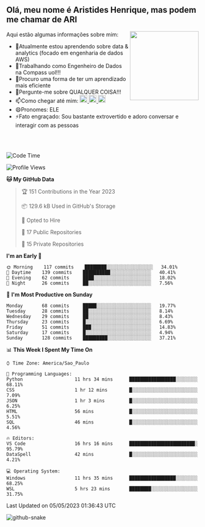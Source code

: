 ## Olá, meu nome é Aristides Henrique, mas podem me chamar de ARI

<div >
Aqui estão algumas informações sobre mim:<img align="right" height="180em" src="https://user-images.githubusercontent.com/97318481/177042589-45d62122-82a9-4a32-b3a7-87b322825b2f.png">
</div>

- 🌱Atualmente estou aprendendo sobre data & analytics (focado em engenharia de dados AWS)
- 👯Trabalhando como Engenheiro de Dados na Compass uol!!!
- 🤔Procuro uma forma de ter um aprendizado mais eficiente
- 💬Pergunte-me sobre QUALQUER COISA!!!
- 📫Como chegar até mim:
  <a href="https://www.instagram.com/aryhenry/" target="_blank">
  <img src="https://img.shields.io/badge/-Instagram-%23E4405F?style=for-the-badge&logo=instagram&logoColor=black" height="20px">
  </a>
  <a href="https://www.linkedin.com/in/aristides-henrique/" target="_blank">
  <img src="https://img.shields.io/badge/-LinkedIn-%230077B5?style=for-the-badge&logo=linkedin&logoColor=black" height="20px">
  </a> 
  <a href="mailto:arihenriqueuna@gmail.com">
  <img src="https://img.shields.io/badge/-Gmail-%23333?style=for-the-badge&logo=gmail&logoColor=white" height="20px">
  </a>
- 😄Pronomes: ELE
- ⚡Fato engraçado: Sou bastante extrovertido e adoro conversar e interagir com as pessoas
<br/>
<br/>


<!--START_SECTION:waka-->
![Code Time](http://img.shields.io/badge/Code%20Time-685%20hrs%2038%20mins-blue)

![Profile Views](http://img.shields.io/badge/Profile%20Views-45-blue)

**🐱 My GitHub Data** 

> 🏆 151 Contributions in the Year 2023
 > 
> 📦 129.6 kB Used in GitHub's Storage 
 > 
> 💼 Opted to Hire
 > 
> 📜 17 Public Repositories 
 > 
> 🔑 15 Private Repositories  
 > 
**I'm an Early 🐤** 

```text
🌞 Morning    117 commits    ████████░░░░░░░░░░░░░░░░░   34.01% 
🌇 Daytime    139 commits    ██████████░░░░░░░░░░░░░░░   40.41% 
🌃 Evening    62 commits     ████░░░░░░░░░░░░░░░░░░░░░   18.02% 
🌙 Night      26 commits     ██░░░░░░░░░░░░░░░░░░░░░░░   7.56%

```
📅 **I'm Most Productive on Sunday** 

```text
Monday       68 commits     █████░░░░░░░░░░░░░░░░░░░░   19.77% 
Tuesday      28 commits     ██░░░░░░░░░░░░░░░░░░░░░░░   8.14% 
Wednesday    29 commits     ██░░░░░░░░░░░░░░░░░░░░░░░   8.43% 
Thursday     23 commits     █░░░░░░░░░░░░░░░░░░░░░░░░   6.69% 
Friday       51 commits     ███░░░░░░░░░░░░░░░░░░░░░░   14.83% 
Saturday     17 commits     █░░░░░░░░░░░░░░░░░░░░░░░░   4.94% 
Sunday       128 commits    █████████░░░░░░░░░░░░░░░░   37.21%

```


📊 **This Week I Spent My Time On** 

```text
⌚︎ Time Zone: America/Sao_Paulo

💬 Programming Languages: 
Python                   11 hrs 34 mins      █████████████████░░░░░░░░   68.11% 
CSS                      1 hr 12 mins        █░░░░░░░░░░░░░░░░░░░░░░░░   7.09% 
JSON                     1 hr 3 mins         █░░░░░░░░░░░░░░░░░░░░░░░░   6.25% 
HTML                     56 mins             █░░░░░░░░░░░░░░░░░░░░░░░░   5.51% 
SQL                      46 mins             █░░░░░░░░░░░░░░░░░░░░░░░░   4.56%

🔥 Editors: 
VS Code                  16 hrs 16 mins      ████████████████████████░   95.79% 
DataSpell                42 mins             █░░░░░░░░░░░░░░░░░░░░░░░░   4.21%

💻 Operating System: 
Windows                  11 hrs 35 mins      █████████████████░░░░░░░░   68.25% 
WSL                      5 hrs 23 mins       ████████░░░░░░░░░░░░░░░░░   31.75%

```


 Last Updated on 05/05/2023 01:36:43 UTC
<!--END_SECTION:waka-->

<img alt="github-snake" src="https://github.com/AriHenrique/AriHenrique/blob/output/github-contribution-grid-snake-dark.svg" />


